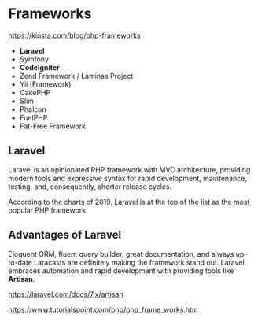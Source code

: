 # Frameworks

<https://kinsta.com/blog/php-frameworks>

- **Laravel**
- Symfony
- **CodeIgniter**
- Zend Framework / Laminas Project
- Yii (Framework)
- CakePHP
- Slim
- Phalcon
- FuelPHP
- Fat-Free Framework

## Laravel

Laravel is an opinionated PHP framework with MVC architecture, providing modern tools and expressive syntax for rapid development, maintenance, testing, and, consequently, shorter release cycles.

According to the charts of 2019, Laravel is at the top of the list as the most popular PHP framework.

## Advantages of Laravel

Eloquent ORM, fluent query builder, great documentation, and always up-to-date Laracasts are definitely making the framework stand out. Laravel embraces automation and rapid development with providing tools like **Artisan**.

<https://laravel.com/docs/7.x/artisan>

<https://www.tutorialspoint.com/php/php_frame_works.htm>
